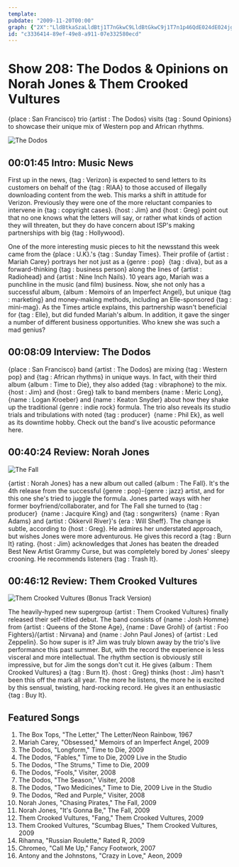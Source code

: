 ```yaml
---
template: 
pubdate: "2009-11-20T00:00"
graph: {"2X":"LldBtkaSzaLldBtj1T7nGkwC9LldBtGkwC9j1T7n1p46QdE024dE024jgZXVLjYlGjgZXVjgZXVsrkSnfTqnhjgZXVdtDY9jgZXV9MGtljgZXVfTqnhp94wxN1aqEfTqnhBFNIELjYlGBFNIEvjmOB","DL":"BBFNyMNFA9BBFNywtB5lBBFNynRCAu7Yn43BBFNyBBFNyBG2BzBBFNydwoiTBBFNyWQW6lBBFNyBMIV1BBFNytcHDRBBFNyQBmsiBMIV1QBmsiBMIV1tcHDR3koZSWQW6l3koZSwtB5l","1VC":"BF53CjVH9K9MGtlBF53C73LoLBF53C6Gclp73LoL3koZS73LoL3koZSBAqsS6Gclpy9VN46GclpQaf6NGmb1uy9VN4BHm1GgMit6BQsAMX6cfd","250":"EKZNGPsLX7EKZNGNzK81EKZNGq5tbREKZNGonwcWNzK81obRiDg8cEOq5tbRq5tbRvVnbvBGc5NPsLX7X6cfdgMit697qipBHm1G"}
id: "c3336414-89ef-49e8-a911-07e332580ecd"
---
```






# Show 208: The Dodos & Opinions on Norah Jones & Them Crooked Vultures

{place : San Francisco} trio {artist : The Dodos} visits {tag : Sound Opinions} to showcase their unique mix of Western pop and African rhythms.

![The Dodos](https://static.soundopinions.org/images/2009/dodos.jpg)



## 00:01:45 Intro: Music News

First up in the news, {tag : Verizon} is expected to send letters to its customers on behalf of the {tag : RIAA} to those accused of illegally downloading content from the web. This marks a shift in attitude for Verizon. Previously they were one of the more reluctant companies to intervene in {tag : copyright cases}. {host : Jim} and {host : Greg} point out that no one knows what the letters will say, or rather what kinds of action they will threaten, but they do have concern about ISP's making partnerships with big {tag : Hollywood}.

One of the more interesting music pieces to hit the newsstand this week came from the {place : U.K}.'s {tag : Sunday Times}. Their profile of {artist : Mariah Carey} portrays her not just as a {genre : pop}  {tag : diva}, but as a forward-thinking {tag : business person} along the lines of {artist : Radiohead} and {artist : Nine Inch Nails}. 10 years ago, Mariah was a punchline in the music (and film) business. Now, she not only has a successful album, {album : Memoirs of an Imperfect Angel}, but unique {tag : marketing} and money-making methods, including an Elle-sponsored {tag : mini-mag}. As the Times article explains, this partnership wasn't beneficial for {tag : Elle}, but did funded Mariah's album. In addition, it gave the singer a number of different business opportunities. Who knew she was such a mad genius?



## 00:08:09 Interview: The Dodos

{place : San Francisco} band {artist : The Dodos} are mixing {tag : Western pop} and {tag : African rhythms} in unique ways. In fact, with their third album {album : Time to Die}, they also added {tag : vibraphone} to the mix. {host : Jim} and {host : Greg} talk to band members {name : Meric Long}, {name : Logan Kroeber} and {name : Keaton Snyder} about how they shake up the traditional {genre : indie rock} formula. The trio also reveals its studio trials and tribulations with noted {tag : producer}  {name : Phil Ek}, as well as its downtime hobby. Check out the band's live acoustic peformance here.



## 00:40:24 Review: Norah Jones

![The Fall](https://static.soundopinions.org/assets/208/1VC0.png)

{artist : Norah Jones} has a new album out called {album : The Fall}. It's the 4th release from the successful {genre : pop}-{genre : jazz} artist, and for this one she's tried to juggle the formula. Jones parted ways with her former boyfriend/collaborater, and for The Fall she turned to {tag : producer}  {name : Jacquire King} and {tag : songwriters}  {name : Ryan Adams} and {artist : Okkervil River}'s {era : Will Sheff}. The change is subtle, according to {host : Greg}. He admires her understated approach, but wishes Jones were more adventurous. He gives this record a {tag : Burn It} rating. {host : Jim} acknowledges that Jones has beaten the dreaded Best New Artist Grammy Curse, but was completely bored by Jones' sleepy crooning. He recommends listeners {tag : Trash It}.



## 00:46:12 Review: Them Crooked Vultures

![Them Crooked Vultures (Bonus Track Version)](https://static.soundopinions.org/assets/208/2500.jpg)

The heavily-hyped new supergroup {artist : Them Crooked Vultures} finally released their self-titled debut. The band consists of {name : Josh Homme} from {artist : Queens of the Stone Age}, {name : Dave Grohl} of {artist : Foo Fighters}/{artist : Nirvana} and {name : John Paul Jones} of {artist : Led Zeppelin}. So how super is it? Jim was truly blown away by the trio's live performance this past summer. But, with the record the experience is less visceral and more intellectual. The rhythm section is obviously still impressive, but for Jim the songs don't cut it. He gives {album : Them Crooked Vultures} a {tag : Burn It}. {host : Greg} thinks {host : Jim} hasn't been this off the mark all year. The more he listens, the more he is excited by this sensual, twisting, hard-rocking record. He gives it an enthusiastic {tag : Buy It}.



## Featured Songs

1. The Box Tops, "The Letter," The Letter/Neon Rainbow, 1967
2. Mariah Carey, "Obsessed," Memoirs of an Imperfect Angel, 2009
3. The Dodos, "Longform," Time to Die, 2009
4. The Dodos, "Fables," Time to Die, 2009 Live in the Studio
5. The Dodos, "The Strums," Time to Die, 2009
6. The Dodos, "Fools," Visiter, 2008
7. The Dodos, "The Season," Visiter, 2008
8. The Dodos, "Two Medicines," Time to Die, 2009 Live in the Studio
9. The Dodos, "Red and Purple," Visiter, 2008
10. Norah Jones, "Chasing Pirates," The Fall, 2009
11. Norah Jones, "It's Gonna Be," The Fall, 2009
12. Them Crooked Vultures, "Fang," Them Crooked Vultures, 2009
13. Them Crooked Vultures, "Scumbag Blues," Them Crooked Vultures, 2009
14. Rihanna, "Russian Roulette," Rated R, 2009
15. Chromeo, "Call Me Up," Fancy Footwork, 2007
16. Antony and the Johnstons, "Crazy in Love," Aeon, 2009